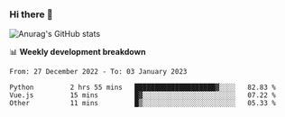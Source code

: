 ### Hi there 👋
![Anurag's GitHub stats](https://github-readme-stats.vercel.app/api?username=jami1024&show_icons=true&theme=radical)

📊 **Weekly development breakdown**
<!--START_SECTION:waka-->

```text
From: 27 December 2022 - To: 03 January 2023

Python         2 hrs 55 mins   ████████████████████▓░░░░   82.83 %
Vue.js         15 mins         █▓░░░░░░░░░░░░░░░░░░░░░░░   07.22 %
Other          11 mins         █▒░░░░░░░░░░░░░░░░░░░░░░░   05.33 %
```

<!--END_SECTION:waka-->
<!--
**jami1024/jami1024** is a ✨ _special_ ✨ repository because its `README.md` (this file) appears on your GitHub profile.

Here are some ideas to get you started:

- 🔭 I’m currently working on ...
- 🌱 I’m currently learning ...
- 👯 I’m looking to collaborate on ...
- 🤔 I’m looking for help with ...
- 💬 Ask me about ...
- 📫 How to reach me: ...
- 😄 Pronouns: ...
- ⚡ Fun fact: ...
-->
